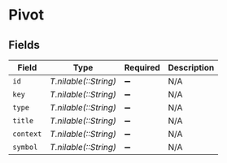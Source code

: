 # Pivot


## Fields

| Field                 | Type                  | Required              | Description           |
| --------------------- | --------------------- | --------------------- | --------------------- |
| `id`                  | *T.nilable(::String)* | :heavy_minus_sign:    | N/A                   |
| `key`                 | *T.nilable(::String)* | :heavy_minus_sign:    | N/A                   |
| `type`                | *T.nilable(::String)* | :heavy_minus_sign:    | N/A                   |
| `title`               | *T.nilable(::String)* | :heavy_minus_sign:    | N/A                   |
| `context`             | *T.nilable(::String)* | :heavy_minus_sign:    | N/A                   |
| `symbol`              | *T.nilable(::String)* | :heavy_minus_sign:    | N/A                   |